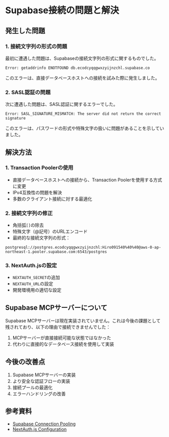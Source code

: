 # Supabase接続の問題と解決

## 発生した問題

### 1. 接続文字列の形式の問題
最初に遭遇した問題は、Supabaseの接続文字列の形式に関するものでした。

```
Error: getaddrinfo ENOTFOUND db.ecodcyqqgwxzyijnzchl.supabase.co
```

このエラーは、直接データベースホストへの接続を試みた際に発生しました。

### 2. SASL認証の問題
次に遭遇した問題は、SASL認証に関するエラーでした。

```
Error: SASL_SIGNATURE_MISMATCH: The server did not return the correct signature
```

このエラーは、パスワードの形式や特殊文字の扱いに問題があることを示していました。

## 解決方法

### 1. Transaction Poolerの使用
- 直接データベースホストへの接続から、Transaction Poolerを使用する方式に変更
- IPv4互換性の問題を解決
- 多数のクライアント接続に対する最適化

### 2. 接続文字列の修正
- 角括弧`[]`の除去
- 特殊文字（@記号）のURLエンコード
- 最終的な接続文字列の形式：
```
postgresql://postgres.ecodcyqqgwxzyijnzchl:Hiro091540%40%40@aws-0-ap-northeast-1.pooler.supabase.com:6543/postgres
```

### 3. NextAuth.jsの設定
- `NEXTAUTH_SECRET`の追加
- `NEXTAUTH_URL`の設定
- 開発環境用の適切な設定

## Supabase MCPサーバーについて
Supabase MCPサーバーは現在実装されていません。これは今後の課題として残されており、以下の理由で接続できませんでした：

1. MCPサーバーが直接接続可能な状態ではなかった
2. 代わりに直接的なデータベース接続を使用して実装

## 今後の改善点
1. Supabase MCPサーバーの実装
2. より安全な認証フローの実装
3. 接続プールの最適化
4. エラーハンドリングの改善

## 参考資料
- [Supabase Connection Pooling](https://supabase.com/docs/guides/database/connecting-to-postgres#connection-pooling)
- [NextAuth.js Configuration](https://next-auth.js.org/configuration/options)
